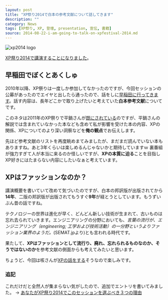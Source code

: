 ```yaml
---
layout: post
title: "XP祭り2014で白本の参考文献について話してきます"
description: ""
category: News
tags: [XP祭り, XP, 登壇, presentation, 宣伝, 書籍]
source: 2014-08-22-i-am-going-to-talk-on-xpfestival-2014.md
---
```

![xp2014 logo](http://xpjug.com/wp-content/uploads/2014/01/xp2014_top_02.png "xp2014 logo")

[XP祭り2014で講演することになりました](http://xpjug.com/xp2014-session-c6/)。

## 早稲田でぼくとあくしゅ
2010年以降、XP祭りは一度しか参加してなかったのですが、今回セッションの公募があったのでエイヤと出したら通ったので、話をしに[早稲田に行ってきます](http://xpjug.com/xp2014-session-c6/)。話す内容は、長年どこかで取り上げたいと考えていた**白本参考文献**についてです。

このネタは2011年のXP祭りで平鍋さんが[既にされている](http://blogs.itmedia.co.jp/hiranabe/2011/09/xp-festival-x.html)のですが、平鍋さんの解説では含まれていなかった本なども含めて私が影響を受けた本の内容、XPの関係、XPについてのより深い洞察などを**俺の観点**でお伝えします。

先ほど参考文献のリストを再度眺めまてみましたが、まだまだ読んでいない本もありますね。あと3年くらいは楽しめるんじゃないかと期待していますｗ 裏番組が強力すぎて人が本当に来るのか怪しいですが、**XPの本質に迫る**ことを目指しXP好きにはたまらない内容にしたいなぁと考えています。

## XPはファッションなのか？
講演概要を書いていて改めて気づいたのですが、白本の邦訳版が出版されてから**14年**、二版の邦訳版が出版されてもうすぐ**9年**が経とうとしています。もうずいぶん昔の話ですね。

テクノロジーの世界は進化が早く、どんどん新しい技術が生まれて、古いものは忘れ去られていきます。エンジニアリングの分野においても、*言葉の流行が、エンジニアリング（engineering; 工学および技術活動）の一分野というよりファッション業界のようだ。*(SEMAT.jpより)とも言われる時代です。

果たして、**XPはファッションとして流行り、廃れ、忘れられるものなのか、そうではないのか**を参考文献の側面からも考えてみたいと思います。

ちょうど、今回は咳さんが[XPの話をする](http://xpjug.com/xp2014-session-a3/)そうなので楽しみです。

### 追記

これだけだと全然人が集まらない気がしたので、追加でエントリを書いてみました。 → [あなたがXP祭り2014でこのセッションを選ぶべき３つの理由](http://giantech.jp/2014/08/22/three-reasons-why-you-should-choose-the-session-at-xpfestival-2014/)




